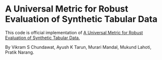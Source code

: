 # A Universal Metric for Robust Evaluation of Synthetic Tabular Data

This code is official implementation of [A Universal Metric for Robust Evaluation of Synthetic Tabular Data.](https://arxiv.org/abs/2207.05295)

By Vikram S Chundawat, Ayush K Tarun, Murari Mandal, Mukund Lahoti, Pratik Narang.
